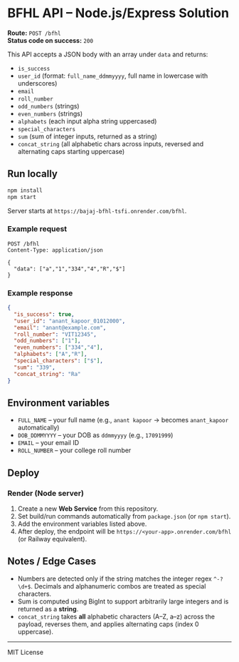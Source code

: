 # BFHL API – Node.js/Express Solution

**Route:** `POST /bfhl`  
**Status code on success:** `200`

This API accepts a JSON body with an array under `data` and returns:
- `is_success`
- `user_id` (format: `full_name_ddmmyyyy`, full name in lowercase with underscores)
- `email`
- `roll_number`
- `odd_numbers` (strings)
- `even_numbers` (strings)
- `alphabets` (each input alpha string uppercased)
- `special_characters`
- `sum` (sum of integer inputs, returned as a string)
- `concat_string` (all alphabetic chars across inputs, reversed and alternating caps starting uppercase)

## Run locally

```bash
npm install
npm start
```

Server starts at `https://bajaj-bfhl-tsfi.onrender.com/bfhl`.

### Example request

```http
POST /bfhl
Content-Type: application/json

{
  "data": ["a","1","334","4","R","$"]
}
```

### Example response

```json
{
  "is_success": true,
  "user_id": "anant_kapoor_01012000",
  "email": "anant@example.com",
  "roll_number": "VIT12345",
  "odd_numbers": ["1"],
  "even_numbers": ["334","4"],
  "alphabets": ["A","R"],
  "special_characters": ["$"],
  "sum": "339",
  "concat_string": "Ra"
}
```

## Environment variables

- `FULL_NAME` – your full name (e.g., `anant kapoor` → becomes `anant_kapoor` automatically)
- `DOB_DDMMYYYY` – your DOB as `ddmmyyyy` (e.g., `17091999`)
- `EMAIL` – your email ID
- `ROLL_NUMBER` – your college roll number

## Deploy

### Render (Node server)

1. Create a new **Web Service** from this repository.
2. Set build/run commands automatically from `package.json` (or `npm start`).
3. Add the environment variables listed above.
4. After deploy, the endpoint will be `https://<your-app>.onrender.com/bfhl` (or Railway equivalent).

## Notes / Edge Cases

- Numbers are detected only if the string matches the integer regex `^-?\d+$`. Decimals and alphanumeric combos are treated as special characters.
- Sum is computed using BigInt to support arbitrarily large integers and is returned as a **string**.
- `concat_string` takes **all** alphabetic characters (A–Z, a–z) across the payload, reverses them, and applies alternating caps (index 0 uppercase).

---

MIT License
